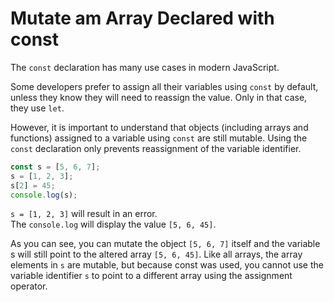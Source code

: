 # Mutate am Array Declared with const
The `const` declaration has many use cases in modern JavaScript.

Some developers prefer to assign all their variables using `const` by default, unless they know they will need to reassign the value. Only in that case, they use `let`.

However, it is important to understand that objects (including arrays and functions) assigned to a variable using `const` are still mutable. Using the `const` declaration only prevents reassignment of the variable identifier.

```javascript
const s = [5, 6, 7];
s = [1, 2, 3];
s[2] = 45;
console.log(s);
```
`s = [1, 2, 3]` will result in an error. <br>
The `console.log` will display the value `[5, 6, 45]`.

As you can see, you can mutate the object `[5, 6, 7]` itself and the variable s will still point to the altered array `[5, 6, 45]`. Like all arrays, the array elements in `s` are mutable, but because const was used, you cannot use the variable identifier `s` to point to a different array using the assignment operator.